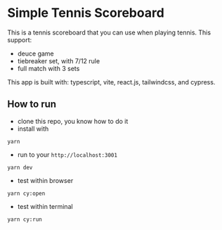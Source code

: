 # Simple Tennis Scoreboard

This is a tennis scoreboard that you can use when playing tennis. This support:

- deuce game
- tiebreaker set, with 7/12 rule
- full match with 3 sets

This app is built with: typescript, vite, react.js, tailwindcss, and cypress.

## How to run

- clone this repo, you know how to do it
- install with

```
yarn
```

- run to your `http://localhost:3001`

```
yarn dev
```

- test within browser

```
yarn cy:open
```

- test within terminal

```
yarn cy:run
```
